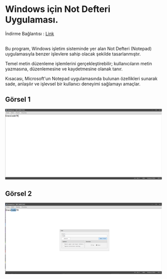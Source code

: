 # Windows için Not Defteri Uygulaması.

İndirme Bağlantısı : [Link](https://drive.google.com/file/d/19xz4V5cZLAH5X_1mLLTVrNZ8jSHvW-AV/view) <br> <br>

Bu program, Windows işletim sisteminde yer alan Not Defteri (Notepad) uygulamasıyla benzer işlevlere sahip olacak şekilde tasarlanmıştır.

Temel metin düzenleme işlemlerini gerçekleştirebilir; kullanıcıların metin yazmasına, düzenlemesine ve kaydetmesine olanak tanır.

Kısacası, Microsoft'un Notepad uygulamasında bulunan özellikleri sunarak sade, anlaşılır ve işlevsel bir kullanıcı deneyimi sağlamayı amaçlar.


## Görsel 1
![Proje Fotoğrafı 1](gorseller/Screenshot1.png)

## Görsel 2
![Proje Fotoğrafı 1](gorseller/Screenshot2.png)

